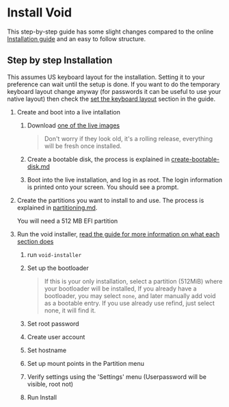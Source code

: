 # Install Void

This step-by-step guide has some slight changes compared to the online
[Installation guide][guide] and an easy to follow structure.

## Step by step Installation

This assumes US keyboard layout for the installation. Setting it to your
preference can wait until the setup is done. If you want to do the temporary
keyboard layout change anyway (for passwords it can be useful to use your
native layout) then check the [set the keyboard layout][guide] section in the
guide.


1. Create and boot into a live intallation
    1. Download [one of the live images](https://alpha.de.repo.voidlinux.org/live/current/)

        > Don't worry if they look old, it's a rolling release, everything will be fresh once installed.

    2. Create a bootable disk, the process is explained in [create-bootable-disk.md](./create-bootable-disk.md)

    3. Boot into the live installation, and log in as root. The login information is printed onto your screen. You should see a prompt.

2. Create the partitions you want to install to and use. The process is explained in [partitioning.md](./partitioning.md).

    You will need a 512 MB EFI partition

3. Run the void installer, [read the guide for more information on what each section does][guide]

    1. run `void-installer`
    
    2. Set up the bootloader
    
        
    
        > If this is your only installation, select a partition (512MiB) where your bootloader will be installed,
        > If you already have a bootloader, you may select `none`, and later manually add void as a bootable entry.
        > If you use already use refind, just select none, it will find it.
    
    2. Set root password
    
    3. Create user account
    
    4. Set hostname
    
    4. Set up mount points in the Partition menu
    
    4. Verify settings using the 'Settings' menu (Userpassword will be visible, root not)
    
    5. Run Install
    
    
    

[guide]: https://docs.voidlinux.org/installation/live-images/guide.html
